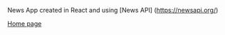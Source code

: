News App created in React and using [News API] (https://newsapi.org/)

[Home page](https://github.com/Coachcarternyc/NewsApp/blob/main/Screen%20Shot%202020-12-16%20at%203.30.04%20PM.png "News App")
